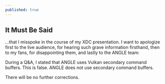 ```yaml
---
published: true
---
```

## It Must Be Said

...that I misspoke in the course of my XDC presentation. I want to apologize first to the live audience, for hearing such grave information firsthand, then to my fans, for disappointing them, and lastly to the ANGLE team:

During a Q&A, I stated that ANGLE uses Vulkan secondary command buffers. This is false. ANGLE does not use secondary command buffers.

There will be no further corrections.
